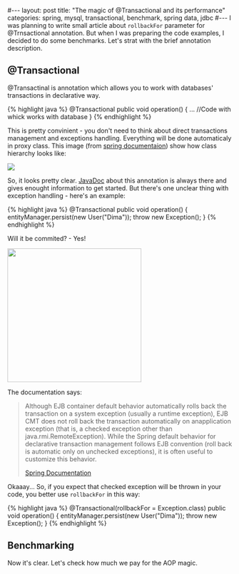 #---
layout: post
title:  "The magic of @Transactional and its performance"
categories: spring, mysql, transactional, benchmark, spring data, jdbc
#---
I was planning to write small article about `rollbackFor` parameter for @Trnsactional annotation. But when I 
was preparing the code examples, I decided to do some benchmarks. Let's strat with the brief annotation description. 

## @Transactional

@Transactinal is annotation which allows you to work with databases' transactions in declarative way.

{% highlight java %}
    @Transactional
    public void operation() {
        ... //Code with whick works with database
    }
{% endhighlight %}

This is pretty convinient - you don't need to think about direct transactions management and exceptions handling.
Everything will be done automaticaly in proxy class. This image 
(from [spring documentaion](http://docs.spring.io/spring/docs/current/spring-framework-reference/html/transaction.html)) show how class 
hierarchy looks like:

<p>
<img src="http://docs.spring.io/spring/docs/current/spring-framework-reference/html/images/tx.png" />
</p>

So, it looks pretty clear. [JavaDoc](http://docs.spring.io/spring/docs/current/javadoc-api/org/springframework/transaction/annotation/Transactional.html) 
about this annotation is always there and gives enought information to get started. But there's one unclear thing with
exception handling - here's an example:

{% highlight java %}
    @Transactional
    public void operation() {
        entityManager.persist(new User("Dima"));
        throw new Exception();
    }
{% endhighlight %}

Will it be commited? - Yes! 

<p>
<img width="300" src="http://vignette2.wikia.nocookie.net/epicrapbattlesofhistory/images/5/59/Stare-What-GIF.gif/revision/latest?cb=20140928165911"/>
</p>

The documentation says:

>Although EJB container default behavior automatically rolls back the transaction on a system exception 
(usually a runtime exception), EJB CMT does not roll back the transaction automatically on anapplication 
exception (that is, a checked exception other than java.rmi.RemoteException). While the Spring default 
behavior for declarative transaction management follows EJB convention (roll back is automatic only on 
unchecked exceptions), it is often useful to customize this behavior.
>
> [Spring Documentation](http://docs.spring.io/spring/docs/current/spring-framework-reference/html/transaction.html#transaction-declarative)

Okaaay...
So, if you expect that checked exception will be thrown in your code, you better use `rollbackFor` in this way:

{% highlight java %}
    @Transactional(rollbackFor = Exception.class)
    public void operation() {
        entityManager.persist(new User("Dima"));
        throw new Exception();
    }
{% endhighlight %}

## Benchmarking

Now it's clear. Let's check how much we pay for the AOP magic. 
